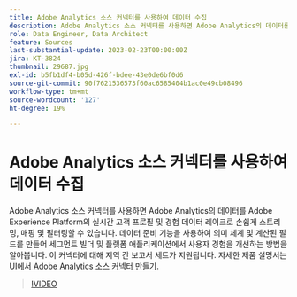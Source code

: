 ```yaml
---
title: Adobe Analytics 소스 커넥터를 사용하여 데이터 수집
description: Adobe Analytics 소스 커넥터를 사용하면 Adobe Analytics의 데이터를 Adobe Experience Platform의 실시간 고객 프로필 및 경험 데이터 레이크로 손쉽게 스트리밍, 매핑 및 필터링할 수 있습니다.
role: Data Engineer, Data Architect
feature: Sources
last-substantial-update: 2023-02-23T00:00:00Z
jira: KT-3824
thumbnail: 29687.jpg
exl-id: b5fb1df4-b05d-426f-bdee-43e0de6bf0d6
source-git-commit: 90f7621536573f60ac6585404b1ac0e49cb08496
workflow-type: tm+mt
source-wordcount: '127'
ht-degree: 19%

---
```


# Adobe Analytics 소스 커넥터를 사용하여 데이터 수집

Adobe Analytics 소스 커넥터를 사용하면 Adobe Analytics의 데이터를 Adobe Experience Platform의 실시간 고객 프로필 및 경험 데이터 레이크로 손쉽게 스트리밍, 매핑 및 필터링할 수 있습니다. 데이터 준비 기능을 사용하여 의미 체계 및 계산된 필드를 만들어 세그먼트 빌더 및 플랫폼 애플리케이션에서 사용자 경험을 개선하는 방법을 알아봅니다. 이 커넥터에 대해 지역 간 보고서 세트가 지원됩니다. 자세한 제품 설명서는 [UI에서 Adobe Analytics 소스 커넥터 만들기](https://experienceleague.adobe.com/docs/experience-platform/sources/ui-tutorials/create/adobe-applications/analytics.html).

>[!VIDEO](https://video.tv.adobe.com/v/29687?quality=12&learn=on)
